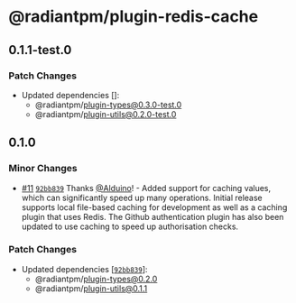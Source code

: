 # @radiantpm/plugin-redis-cache

## 0.1.1-test.0

### Patch Changes

-   Updated dependencies []:
    -   @radiantpm/plugin-types@0.3.0-test.0
    -   @radiantpm/plugin-utils@0.2.0-test.0

## 0.1.0

### Minor Changes

-   [#11](https://github.com/RadiantPM/RadiantPM/pull/11) [`92bb839`](https://github.com/RadiantPM/RadiantPM/commit/92bb839607e731207231fa999cbcc564c308e23b) Thanks [@Alduino](https://github.com/Alduino)! - Added support for caching values, which can significantly speed up many operations. Initial release supports local file-based caching for development as well as a caching plugin that uses Redis. The Github authentication plugin has also been updated to use caching to speed up authorisation checks.

### Patch Changes

-   Updated dependencies [[`92bb839`](https://github.com/RadiantPM/RadiantPM/commit/92bb839607e731207231fa999cbcc564c308e23b)]:
    -   @radiantpm/plugin-types@0.2.0
    -   @radiantpm/plugin-utils@0.1.1
